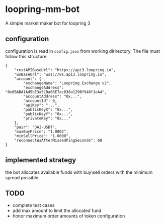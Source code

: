 # loopring-mm-bot
A simple market maker bot for loopring 3

## configuration

configuration is read in `config.json` from working dirirectory. The file must follow this structure:
```
{
    "restAPIBaseUrl": "https://api3.loopring.io",
    "wsBaseUrl": "wss://ws.api3.loopring.io",
    "account": {
        "exchangeName": "Loopring Exchange v2",
        "exchangeAddress": "0x0BABA1Ad5bE3a5C0a66E7ac838a129Bf948f1eA4",
        "accountAddress": "0x...",
        "accountId": 0,
        "apiKey": "...",
        "publicKeyX": "0x...",
        "publicKeyY": "0x...",
        "privateKey": "0x..."
    },
    "pair": "DAI-USDT",
    "maxBuyPrice": "1.0002",
    "minSellPrice": "1.0000",
    "reconnectWsAfterMissedPingSeconds": 60
}
```

## implemented strategy
the bot allocates available funds with buy\sell orders with the minimum spread possible.

## TODO
- complete test cases
- add max amount to limit the allocated fund
- honor maximum order amounts of token configuration

